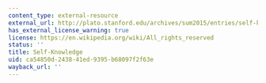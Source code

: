 ```yaml
---
content_type: external-resource
external_url: http://plato.stanford.edu/archives/sum2015/entries/self-knowledge/
has_external_license_warning: true
license: https://en.wikipedia.org/wiki/All_rights_reserved
status: ''
title: Self-Knowledge
uid: ca54850d-2438-41ed-9395-b68097f2f63e
wayback_url: ''
---
```

